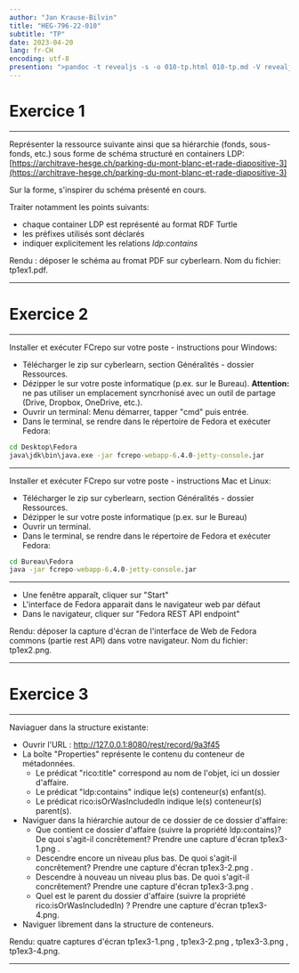 ```yaml
---
author: "Jan Krause-Bilvin"
title: "HEG-796-22-010"
subtitle: "TP"
date: 2023-04-20
lang: fr-CH
encoding: utf-8
presention: ">pandoc -t revealjs -s -o 010-tp.html 010-tp.md -V revealjs-url=reveal.js -V theme=league --katex; pandoc -t html5 -o 010-tp.pdf 010-tp.md"
---
```


# Exercice 1

---

Représenter la ressource suivante ainsi que sa hiérarchie (fonds, sous-fonds, etc.) sous forme de schéma structuré en containers LDP: [https://architrave-hesge.ch/parking-du-mont-blanc-et-rade-diapositive-3](https://architrave-hesge.ch/parking-du-mont-blanc-et-rade-diapositive-3)

Sur la forme, s'inspirer du schéma présenté en cours.

Traiter notamment les points suivants:

* chaque container LDP est représenté au format RDF Turtle
* les préfixes utilisés sont déclarés
* indiquer explicitement les relations *ldp:contains*

Rendu : déposer le schéma au fromat PDF sur cyberlearn. Nom du fichier: tp1ex1.pdf.

---

# Exercice 2

---

Installer et exécuter FCrepo sur votre poste - instructions pour Windows:

* Télécharger le zip sur cyberlearn, section Généralités - dossier Ressources.
* Dézipper le sur votre poste informatique (p.ex. sur le Bureau). **Attention:** ne pas utiliser un emplacement syncrhonisé avec un outil de partage (Drive, Dropbox, OneDrive, etc.).
* Ouvrir un terminal: Menu démarrer, tapper "cmd" puis entrée.
* Dans le terminal, se rendre dans le répertoire de Fedora et exécuter Fedora:

```cmd
cd Desktop\Fedora
java\jdk\bin\java.exe -jar fcrepo-webapp-6.4.0-jetty-console.jar
```

---

Installer et exécuter FCrepo sur votre poste - instructions Mac et Linux:

* Télécharger le zip sur cyberlearn, section Généralités - dossier Ressources.
* Dézipper le sur votre poste informatique (p.ex. sur le Bureau)
* Ouvrir un terminal.
* Dans le terminal, se rendre dans le répertoire de Fedora et exécuter Fedora:

```cmd
cd Bureau\Fedora
java -jar fcrepo-webapp-6.4.0-jetty-console.jar
```

---
* Une fenêtre apparaît, cliquer sur "Start"
* L'interface de Fedora apparait dans le navigateur web par défaut
* Dans le navigateur, cliquer sur "Fedora REST API endpoint"


Rendu: déposer la capture d'écran de l'interface de Web de Fedora commons (partie rest API) dans votre navigateur. Nom du fichier: tp1ex2.png.

---

# Exercice 3

---

Naviaguer dans la structure existante:

* Ouvrir l'URL : http://127.0.0.1:8080/rest/record/9a3f45
* La boîte "Properties" représente le contenu du conteneur de métadonnées.
  * Le prédicat "rico:title" correspond au nom de l'objet, ici un dossier d'affaire.
  * Le prédicat "ldp:contains" indique le(s) conteneur(s) enfant(s).
  * Le prédicat rico:isOrWasIncludedIn indique le(s) conteneur(s) parent(s).
* Naviguer dans la hiérarchie autour de ce dossier de ce dossier d'affaire:
  * Que contient ce dossier d'affaire (suivre la propriété ldp:contains)? De quoi s'agit-il concrêtement? Prendre une capture d'écran tp1ex3-1.png .
  * Descendre encore un niveau plus bas. De quoi s'agit-il concrêtement? Prendre une capture d'écran tp1ex3-2.png .
  * Descendre à nouveau un niveau plus bas. De quoi s'agit-il concrêtement? Prendre une capture d'écran tp1ex3-3.png .
  * Quel est le parent du dossier d'affaire (suivre la propriété rico:isOrWasIncludedIn) ? Prendre une capture d'écran tp1ex3-4.png.  
* Naviguer librement dans la structure de conteneurs.

Rendu: quatre captures d'écran tp1ex3-1.png , tp1ex3-2.png , tp1ex3-3.png , tp1ex3-4.png.

---

